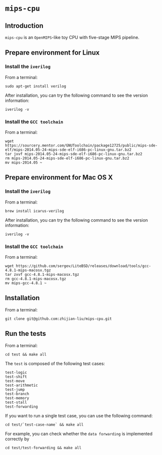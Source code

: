 # `mips-cpu`

## Introduction

`mips-cpu` is an `OpenMIPS`-like toy CPU with five-stage MIPS pipeline.

## Prepare environment for Linux

### Install the `iverilog`
From a terminal:

	sudo apt-get install verilog
	
After installation, you can try the following command to see the version information:

	iverilog -v

### Install the `GCC toolchain`
From a terminal:
	
	wget https://sourcery.mentor.com/GNUToolchain/package12725/public/mips-sde-elf/mips-2014.05-24-mips-sde-elf-i686-pc-linux-gnu.tar.bz2
	tar jxvf mips-2014.05-24-mips-sde-elf-i686-pc-linux-gnu.tar.bz2
	rm mips-2014.05-24-mips-sde-elf-i686-pc-linux-gnu.tar.bz2
	mv mips-2014.05 ~

## Prepare environment for Mac OS X

### Install the `iverilog`
From a terminal:

	brew install icarus-verilog
	
After installation, you can try the following command to see the version information:

	iverilog -v

### Install the `GCC toolchain`
From a terminal:
	
	wget https://github.com/sergev/LiteBSD/releases/download/tools/gcc-4.8.1-mips-macosx.tgz
	tar zxvf gcc-4.8.1-mips-macosx.tgz
	rm gcc-4.8.1-mips-macosx.tgz
	mv mips-gcc-4.8.1 ~

## Installation
From a terminal:
	
	git clone git@github.com:zhijian-liu/mips-cpu.git

## Run the tests
From a terminal:

	cd test && make all
	
The `test` is composed of the following test cases:
	
	test-logic
	test-shift
	test-move
	test-arithmetic
	test-jump
	test-branch
	test-memory
	test-stall
	test-forwarding
	
If you want to run a single test case, you can use the following command:
	
	cd test/`test-case-name` && make all
	
For example, you can check whether the `data forwarding` is implemented correctly by
	
	cd test/test-forwarding && make all

